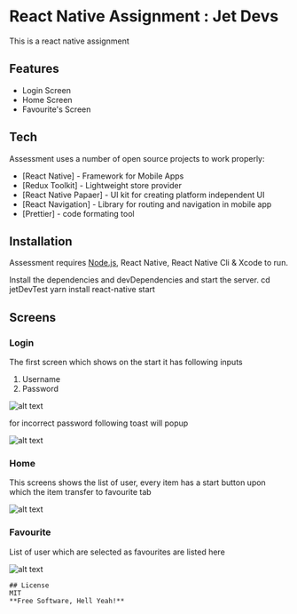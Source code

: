 # React Native Assignment : Jet Devs

This is a react native assignment
## Features

- Login Screen
- Home Screen
- Favourite's Screen


## Tech

Assessment uses a number of open source projects to work properly:

- [React Native] - Framework for Mobile Apps
- [Redux Toolkit] - Lightweight store provider
- [React Native Papaer] - UI kit for creating platform independent UI
- [React Navigation] - Library for routing and navigation in mobile app
- [Prettier] - code formating tool
## Installation

Assessment requires [Node.js](https://nodejs.org/), React Native, React Native Cli & Xcode  to run.

Install the dependencies and devDependencies and start the server.
cd jetDevTest
yarn install
react-native start

## Screens

### Login

The first screen which shows on the start it has following inputs
1. Username
2. Password

![alt text](https://github.com/shubhampanwar67/jetDevTest/blob/master/screenshots/Simulator%20Screen%20Shot%20-%20iPhone%2013%20-%202022-11-13%20at%2000.28.33.png?raw=truee)

for incorrect password following toast will popup

![alt text](https://github.com/shubhampanwar67/jetDevTest/blob/master/screenshots/Simulator%20Screen%20Shot%20-%20iPhone%2013%20-%202022-11-13%20at%2000.28.33.png?raw=truee)

### Home

This screens shows the list of user, every item has a start button upon which the item transfer to favourite tab

![alt text](https://github.com/shubhampanwar67/jetDevTest/blob/master/screenshots/Simulator%20Screen%20Shot%20-%20iPhone%2013%20-%202022-11-13%20at%2000.25.56.png?raw=true)

### Favourite

List of user which are selected as favourites are listed here

![alt text](https://github.com/shubhampanwar67/jetDevTest/blob/master/screenshots/Simulator%20Screen%20Shot%20-%20iPhone%2013%20-%202022-11-13%20at%2000.26.07.png?raw=true)

```
## License
MIT
**Free Software, Hell Yeah!**



